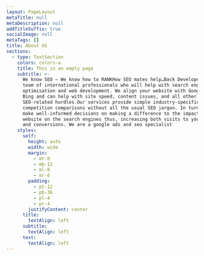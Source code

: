 ```yaml
---
layout: PageLayout
metaTitle: null
metaDescription: null
addTitleSuffix: true
socialImage: null
metaTags: []
title: About US
sections:
  - type: TextSection
    colors: colors-a
    title: This in an empty page
    subtitle: >-
      We know SEO – We know how to RANKHow SEO mates help…Back Developers is a
      team of international professionals who will help with search engine
      optimisation and web development. We align your website with Google and
      Bing and can help with site speed, content issues, and all other sorts of
      SEO-related hurdles.Our services provide simple industry-specific
      competition comparisons without all the usual SEO jargon. In turn, you can
      make well-informed decisions on making a difference to the impact of your
      website on the search engines thus, increasing both visits to your website
      and conversions. We are a google ads and seo specialist
    styles:
      self:
        height: auto
        width: wide
        margin:
          - mt-0
          - mb-12
          - ml-0
          - mr-0
        padding:
          - pt-12
          - pb-36
          - pl-4
          - pr-4
        justifyContent: center
      title:
        textAlign: left
      subtitle:
        textAlign: left
      text:
        textAlign: left
---
```

